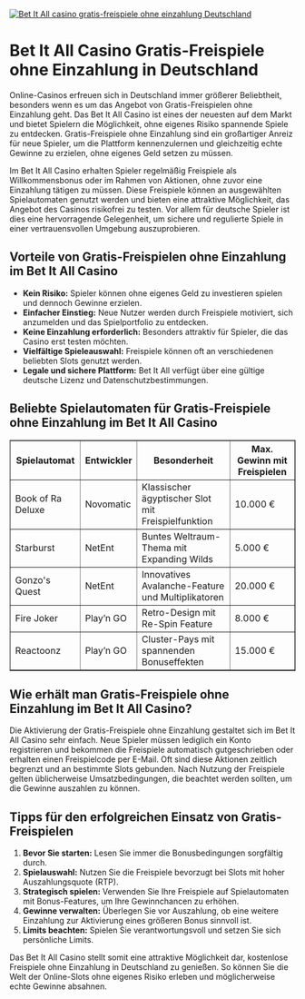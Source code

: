 [![Bet It All casino gratis-freispiele ohne einzahlung Deutschland](https://123-caf.pages.dev/gitsignup.png)](https://vrmoo.ru/Bt82HjjY)

<h1>Bet It All Casino Gratis-Freispiele ohne Einzahlung in Deutschland</h1>  <p>Online-Casinos erfreuen sich in Deutschland immer größerer Beliebtheit, besonders wenn es um das Angebot von Gratis-Freispielen ohne Einzahlung geht. Das Bet It All Casino ist eines der neuesten auf dem Markt und bietet Spielern die Möglichkeit, ohne eigenes Risiko spannende Spiele zu entdecken. Gratis-Freispiele ohne Einzahlung sind ein großartiger Anreiz für neue Spieler, um die Plattform kennenzulernen und gleichzeitig echte Gewinne zu erzielen, ohne eigenes Geld setzen zu müssen.</p>  <p>Im Bet It All Casino erhalten Spieler regelmäßig Freispiele als Willkommensbonus oder im Rahmen von Aktionen, ohne zuvor eine Einzahlung tätigen zu müssen. Diese Freispiele können an ausgewählten Spielautomaten genutzt werden und bieten eine attraktive Möglichkeit, das Angebot des Casinos risikofrei zu testen. Vor allem für deutsche Spieler ist dies eine hervorragende Gelegenheit, um sichere und regulierte Spiele in einer vertrauensvollen Umgebung auszuprobieren.</p>  <h2>Vorteile von Gratis-Freispielen ohne Einzahlung im Bet It All Casino</h2> <ul>   <li><strong>Kein Risiko:</strong> Spieler können ohne eigenes Geld zu investieren spielen und dennoch Gewinne erzielen.</li>   <li><strong>Einfacher Einstieg:</strong> Neue Nutzer werden durch Freispiele motiviert, sich anzumelden und das Spielportfolio zu entdecken.</li>   <li><strong>Keine Einzahlung erforderlich:</strong> Besonders attraktiv für Spieler, die das Casino erst testen möchten.</li>   <li><strong>Vielfältige Spieleauswahl:</strong> Freispiele können oft an verschiedenen beliebten Slots genutzt werden.</li>   <li><strong>Legale und sichere Plattform:</strong> Bet It All verfügt über eine gültige deutsche Lizenz und Datenschutzbestimmungen.</li> </ul>  <h2>Beliebte Spielautomaten für Gratis-Freispiele ohne Einzahlung im Bet It All Casino</h2> <table border="1" cellpadding="8" cellspacing="0">   <thead>     <tr>       <th>Spielautomat</th>       <th>Entwickler</th>       <th>Besonderheit</th>       <th>Max. Gewinn mit Freispielen</th>     </tr>   </thead>   <tbody>     <tr>       <td>Book of Ra Deluxe</td>       <td>Novomatic</td>       <td>Klassischer ägyptischer Slot mit Freispielfunktion</td>       <td>10.000 €</td>     </tr>     <tr>       <td>Starburst</td>       <td>NetEnt</td>       <td>Buntes Weltraum-Thema mit Expanding Wilds</td>       <td>5.000 €</td>     </tr>     <tr>       <td>Gonzo's Quest</td>       <td>NetEnt</td>       <td>Innovatives Avalanche-Feature und Multiplikatoren</td>       <td>20.000 €</td>     </tr>     <tr>       <td>Fire Joker</td>       <td>Play’n GO</td>       <td>Retro-Design mit Re-Spin Feature</td>       <td>8.000 €</td>     </tr>     <tr>       <td>Reactoonz</td>       <td>Play’n GO</td>       <td>Cluster-Pays mit spannenden Bonuseffekten</td>       <td>15.000 €</td>     </tr>   </tbody> </table>  <h2>Wie erhält man Gratis-Freispiele ohne Einzahlung im Bet It All Casino?</h2> <p>Die Aktivierung der Gratis-Freispiele ohne Einzahlung gestaltet sich im Bet It All Casino sehr einfach. Neue Spieler müssen lediglich ein Konto registrieren und bekommen die Freispiele automatisch gutgeschrieben oder erhalten einen Freispielcode per E-Mail. Oft sind diese Aktionen zeitlich begrenzt und an bestimmte Slots gebunden. Nach Nutzung der Freispiele gelten üblicherweise Umsatzbedingungen, die beachtet werden sollten, um die Gewinne auszahlen zu können.</p>  <h2>Tipps für den erfolgreichen Einsatz von Gratis-Freispielen</h2> <ol>   <li><strong>Bevor Sie starten:</strong> Lesen Sie immer die Bonusbedingungen sorgfältig durch.</li>   <li><strong>Spielauswahl:</strong> Nutzen Sie die Freispiele bevorzugt bei Slots mit hoher Auszahlungsquote (RTP).</li>   <li><strong>Strategisch spielen:</strong> Verwenden Sie Ihre Freispiele auf Spielautomaten mit Bonus-Features, um Ihre Gewinnchancen zu erhöhen.</li>   <li><strong>Gewinne verwalten:</strong> Überlegen Sie vor Auszahlung, ob eine weitere Einzahlung zur Aktivierung eines größeren Bonus sinnvoll ist.</li>   <li><strong>Limits beachten:</strong> Spielen Sie verantwortungsvoll und setzen Sie sich persönliche Limits.</li> </ol>  <p>Das Bet It All Casino stellt somit eine attraktive Möglichkeit dar, kostenlose Freispiele ohne Einzahlung in Deutschland zu genießen. So können Sie die Welt der Online-Slots ohne eigenes Risiko erleben und möglicherweise echte Gewinne absahnen.</p>